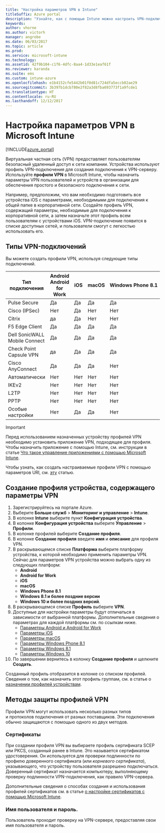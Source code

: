 ```yaml
---
title: "Настройка параметров VPN в Intune"
titleSuffix: Azure portal
description: "Узнайте, как с помощью Intune можно настроить VPN-подключения на управляемых устройствах.\""
keywords: 
author: vhorne
ms.author: victorh
manager: angrobe
ms.date: 06/03/2017
ms.topic: article
ms.prod: 
ms.service: microsoft-intune
ms.technology: 
ms.assetid: 42f9b104-c1f6-4dfc-8aa4-1d33e1eaf61f
ms.reviewer: karanda
ms.suite: ems
ms.custom: intune-azure
ms.openlocfilehash: e1b4152cfe5442b01f0d81c724dfa5eccb02ae29
ms.sourcegitcommit: 3b397b1dcb780e2f82a3d8fba693773f1a9fcde1
ms.translationtype: HT
ms.contentlocale: ru-RU
ms.lasthandoff: 12/12/2017
---
```

# <a name="how-to-configure-vpn-settings-in-microsoft-intune"></a>Настройка параметров VPN в Microsoft Intune

[!INCLUDE[azure_portal](./includes/azure_portal.md)]

Виртуальная частная сеть (VPN) предоставляет пользователям безопасный удаленный доступ к сети компании. Устройства используют профиль VPN-подключения для создания подключения к VPN-серверу. Используйте **профили VPN** в Microsoft Intune, чтобы назначить параметры VPN пользователей и устройств в организации для обеспечения простого и безопасного подключения к сети.

Например, предположим, что вам необходимо подготовить все устройства iOS с параметрами, необходимыми для подключения к общей папке в корпоративной сети. Создайте профиль VPN, содержащий параметры, необходимые для подключения к корпоративной сети, а затем назначьте этот профиль всем пользователям с устройствами iOS. VPN-подключение появится в списке доступных сетей, и пользователи смогут с легкостью использовать его.

## <a name="vpn-connection-types"></a>Типы VPN-подключений

Вы можете создать профили VPN, используя следующие типы подключений.

|Тип подключения|Android<br>Android for Work|iOS|macOS|Windows Phone 8.1|Windows 8.1|Windows 10|
|-|-|-|-|-|-|-|
|Pulse Secure|Да|Да|Да|Да|Да|да|
|Cisco (IPSec)|Нет|Да|Нет|Нет|Нет|Нет|
|Citrix|да|Да|Нет|Нет|Нет|Да|
|F5 Edge Client|Да|Да|Да|Да|Да|Да|
|Dell SonicWALL Mobile Connect|Да|Да|Да|Да|Да|да|
|Check Point Capsule VPN|да|Да|Да|Да|Да|да|
|Cisco AnyConnect|Да|Да|Да|Нет|Нет|Нет|
|Автоматически|Нет|Нет|Нет|Нет|Нет|да|
|IKEv2|Нет|Нет|Нет|Нет|Нет|Да|
|L2TP|Нет|Нет|Нет|Нет|Нет|да|
|PPTP|Нет|Нет|Нет|Нет|Нет|да|
|Особые настройки|Нет|Да|Да|Нет|Нет|Нет|


> [!IMPORTANT]
> Перед использованием назначенных устройству профилей VPN необходимо установить приложение VPN, подходящее для профиля. Чтобы назначить приложение с помощью Intune, см. инструкции в статье [Что такое управление приложениями с помощью Microsoft Intune](app-management.md).  

Чтобы узнать, как создать настраиваемые профили VPN с помощью параметров URI, см. [эту](custom-vpn-profiles-create.md) статью.     

## <a name="create-a-device-profile-containing-vpn-settings"></a>Создание профиля устройства, содержащего параметры VPN

1. Зарегистрируйтесь на портале Azure.
2. Выберите **Больше служб** > **Мониторинг и управление** > **Intune**.
3. В колонке **Intune** выберите пункт **Конфигурация устройства**.
2. В колонке **Конфигурация устройства** выберите **Управление** > **Профили**.
3. В колонке профилей выберите **Создание профиля**.
4. В колонке **Создание профиля** введите **имя** и **описание** для профиля VPN.
5. В раскрывающемся списке **Платформа** выберите платформу устройства, к которой необходимо применить параметры VPN. Сейчас для параметров VPN устройства можно выбрать одну из следующих платформ:
    - **Android**
    - **Android for Work**
    - **iOS**
    - **macOS**
    - **Windows Phone 8.1**
    - **Windows 8.1 и более поздние версии**
    - **Windows 10 и более поздних версий**.
6. В раскрывающемся списке **Профиль** выберите **VPN**.
7. Доступные для настройки параметры будут отличаться в зависимости от выбранной платформы. Дополнительные сведения о параметрах для каждой платформы см. по ссылкам ниже.
    - [Параметры Android и Android for Work](vpn-settings-android.md)
    - [Параметры iOS](vpn-settings-ios.md)
    - [Параметры macOS](vpn-settings-macos.md)
    - [Параметры Windows Phone 8.1](vpn-settings-windows-phone-8-1.md)
    - [Параметры Windows 8.1](vpn-settings-windows-8-1.md)
    - [Параметры Windows 10](vpn-settings-windows-10.md)
8. По завершении вернитесь в колонку **Создание профиля** и щелкните **Создать**.

Созданный профиль отобразится в колонке со списком профилей.
Сведения о том, как назначить этот профиль группам, см. в статье о [назначении профилей устройствам](device-profile-assign.md).


## <a name="methods-of-securing-vpn-profiles"></a>Методы защиты профилей VPN

Профили VPN могут использовать несколько разных типов и протоколов подключения от разных поставщиков. Эти подключения обычно защищаются с помощью одного из двух методов.

### <a name="certificates"></a>Сертификаты

При создании профиля VPN вы выбираете профиль сертификата SCEP или PKCS, созданный ранее в Intune. Это называется сертификатом удостоверения. Он используется для проверки подлинности по профилю доверенного сертификата (или *корневого сертификата*), указывающего, что устройству пользователя разрешено подключаться. Доверенный сертификат назначается компьютеру, выполняющему проверку подлинности VPN-подключения, как правило VPN-сервера.

Дополнительные сведения о способах создания и использования профилей сертификатов см. в статье [о настройке сертификатов с помощью Microsoft Intune](certificates-configure.md).

### <a name="user-name-and-password"></a>Имя пользователя и пароль.

Пользователь проходит проверку на VPN-сервере, предоставляя свои имя пользователя и пароль.
